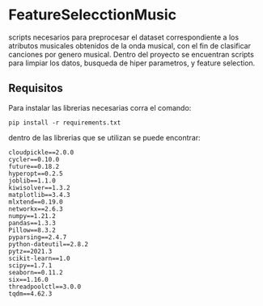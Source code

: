 # FeatureSelecctionMusic
scripts necesarios para preprocesar el dataset correspondiente a los atributos musicales obtenidos 
de la onda musical, con el fin de clasificar canciones por genero musical. 
Dentro del proyecto se encuentran scripts para limpiar los datos, busqueda de hiper parametros, y feature selection.

## Requisitos
Para instalar las librerias necesarias corra el comando: 
```
pip install -r requirements.txt
```
dentro de las librerias que se utilizan se puede encontrar: 
```
cloudpickle==2.0.0
cycler==0.10.0
future==0.18.2
hyperopt==0.2.5
joblib==1.1.0
kiwisolver==1.3.2
matplotlib==3.4.3
mlxtend==0.19.0
networkx==2.6.3
numpy==1.21.2
pandas==1.3.3
Pillow==8.3.2
pyparsing==2.4.7
python-dateutil==2.8.2
pytz==2021.3
scikit-learn==1.0
scipy==1.7.1
seaborn==0.11.2
six==1.16.0
threadpoolctl==3.0.0
tqdm==4.62.3
```


